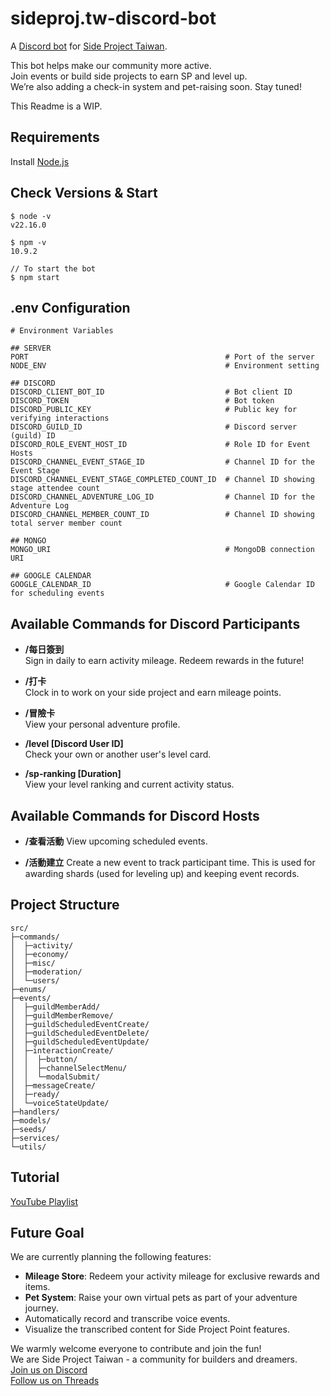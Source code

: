 # sideproj.tw-discord-bot

A [Discord bot](https://discord.com/developers/docs/intro) for [Side Project Taiwan](https://discord.gg/uERn8yW2xh).

This bot helps make our community more active.  
Join events or build side projects to earn SP and level up.  
We’re also adding a check-in system and pet-raising soon. Stay tuned!  

This Readme is a WIP.

## Requirements

Install [Node.js](https://nodejs.org/zh-tw)

## Check Versions & Start

```
$ node -v
v22.16.0

$ npm -v
10.9.2

// To start the bot
$ npm start
```

## .env Configuration

```env
# Environment Variables

## SERVER
PORT                                            # Port of the server
NODE_ENV                                        # Environment setting

## DISCORD
DISCORD_CLIENT_BOT_ID                           # Bot client ID
DISCORD_TOKEN                                   # Bot token
DISCORD_PUBLIC_KEY                              # Public key for verifying interactions
DISCORD_GUILD_ID                                # Discord server (guild) ID
DISCORD_ROLE_EVENT_HOST_ID                      # Role ID for Event Hosts
DISCORD_CHANNEL_EVENT_STAGE_ID                  # Channel ID for the Event Stage
DISCORD_CHANNEL_EVENT_STAGE_COMPLETED_COUNT_ID  # Channel ID showing stage attendee count
DISCORD_CHANNEL_ADVENTURE_LOG_ID                # Channel ID for the Adventure Log
DISCORD_CHANNEL_MEMBER_COUNT_ID                 # Channel ID showing total server member count

## MONGO
MONGO_URI                                       # MongoDB connection URI

## GOOGLE CALENDAR
GOOGLE_CALENDAR_ID                              # Google Calendar ID for scheduling events
```

## Available Commands for Discord Participants

- **/每日簽到**  
  Sign in daily to earn activity mileage. Redeem rewards in the future!

- **/打卡**  
  Clock in to work on your side project and earn mileage points.

- **/冒險卡**  
  View your personal adventure profile.

- **/level [Discord User ID]**  
  Check your own or another user's level card.

- **/sp-ranking [Duration]**  
  View your level ranking and current activity status.


## Available Commands for Discord Hosts

- **/查看活動**
  View upcoming scheduled events.

- **/活動建立**
  Create a new event to track participant time.
  This is used for awarding shards (used for leveling up) and keeping event records.


## Project Structure

```tree
src/
├─commands/
│  ├─activity/
│  ├─economy/
│  ├─misc/
│  ├─moderation/
│  └─users/
├─enums/
├─events/
│  ├─guildMemberAdd/
│  ├─guildMemberRemove/
│  ├─guildScheduledEventCreate/
│  ├─guildScheduledEventDelete/
│  ├─guildScheduledEventUpdate/
│  ├─interactionCreate/
│  │  ├─button/
│  │  ├─channelSelectMenu/
│  │  └─modalSubmit/
│  ├─messageCreate/
│  ├─ready/
│  └─voiceStateUpdate/
├─handlers/
├─models/
├─seeds/
├─services/
└─utils/
```

## Tutorial

[YouTube Playlist](https://www.youtube.com/watch?v=B7_77HK0fnY&list=PLpmb-7WxPhe0ZVpH9pxT5MtC4heqej8Es&index=9)

## Future Goal

We are currently planning the following features:

- **Mileage Store**: Redeem your activity mileage for exclusive rewards and items.
- **Pet System**: Raise your own virtual pets as part of your adventure journey.
- Automatically record and transcribe voice events.
- Visualize the transcribed content for Side Project Point features.


We warmly welcome everyone to contribute and join the fun!  
We are Side Project Taiwan - a community for builders and dreamers.  
[Join us on Discord](https://discord.gg/uERn8yW2xh)  
[Follow us on Threads](https://www.threads.com/@sideprojecttaiwan?igshid=NTc4MTIwNjQ2YQ==)  
